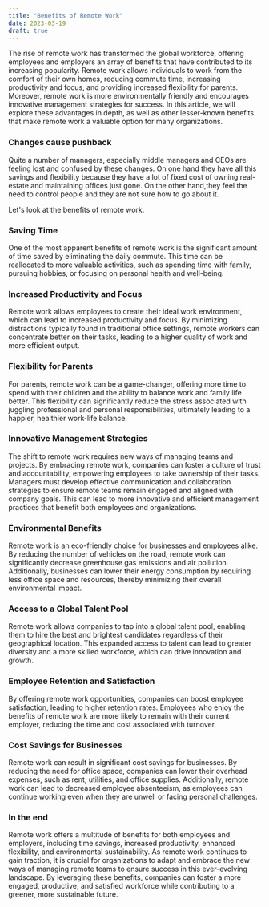 ```yaml
---
title: "Benefits of Remote Work"
date: 2023-03-19
draft: true
---
```


The rise of remote work has transformed the global workforce, offering employees and employers an array of benefits that have contributed to its increasing popularity. Remote work allows individuals to work from the comfort of their own homes, reducing commute time, increasing productivity and focus, and providing increased flexibility for parents. Moreover, remote work is more environmentally friendly and encourages innovative management strategies for success. In this article, we will explore these advantages in depth, as well as other lesser-known benefits that make remote work a valuable option for many organizations.

### Changes cause pushback

Quite a number of managers, especially middle managers and CEOs are feeling lost and confused by these changes. On one hand they have all this savings and flexibility because they have a lot of fixed cost of owning real-estate and maintaining offices just gone. On the other hand,they feel the need to control people and they are not sure how to go about it.

Let's look at the benefits of remote work.

### Saving Time
One of the most apparent benefits of remote work is the significant amount of time saved by eliminating the daily commute. This time can be reallocated to more valuable activities, such as spending time with family, pursuing hobbies, or focusing on personal health and well-being.

### Increased Productivity and Focus
Remote work allows employees to create their ideal work environment, which can lead to increased productivity and focus. By minimizing distractions typically found in traditional office settings, remote workers can concentrate better on their tasks, leading to a higher quality of work and more efficient output.

### Flexibility for Parents
For parents, remote work can be a game-changer, offering more time to spend with their children and the ability to balance work and family life better. This flexibility can significantly reduce the stress associated with juggling professional and personal responsibilities, ultimately leading to a happier, healthier work-life balance.

### Innovative Management Strategies
The shift to remote work requires new ways of managing teams and projects. By embracing remote work, companies can foster a culture of trust and accountability, empowering employees to take ownership of their tasks. Managers must develop effective communication and collaboration strategies to ensure remote teams remain engaged and aligned with company goals. This can lead to more innovative and efficient management practices that benefit both employees and organizations.

### Environmental Benefits
Remote work is an eco-friendly choice for businesses and employees alike. By reducing the number of vehicles on the road, remote work can significantly decrease greenhouse gas emissions and air pollution. Additionally, businesses can lower their energy consumption by requiring less office space and resources, thereby minimizing their overall environmental impact.

### Access to a Global Talent Pool
Remote work allows companies to tap into a global talent pool, enabling them to hire the best and brightest candidates regardless of their geographical location. This expanded access to talent can lead to greater diversity and a more skilled workforce, which can drive innovation and growth.

### Employee Retention and Satisfaction
By offering remote work opportunities, companies can boost employee satisfaction, leading to higher retention rates. Employees who enjoy the benefits of remote work are more likely to remain with their current employer, reducing the time and cost associated with turnover.

### Cost Savings for Businesses
Remote work can result in significant cost savings for businesses. By reducing the need for office space, companies can lower their overhead expenses, such as rent, utilities, and office supplies. Additionally, remote work can lead to decreased employee absenteeism, as employees can continue working even when they are unwell or facing personal challenges.
### In the end

Remote work offers a multitude of benefits for both employees and employers, including time savings, increased productivity, enhanced flexibility, and environmental sustainability. As remote work continues to gain traction, it is crucial for organizations to adapt and embrace the new ways of managing remote teams to ensure success in this ever-evolving landscape. By leveraging these benefits, companies can foster a more engaged, productive, and satisfied workforce while contributing to a greener, more sustainable future.